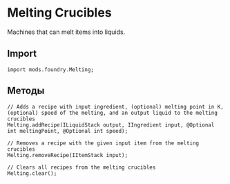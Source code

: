 # Melting Crucibles

Machines that can melt items into liquids.

## Import
```zenscript
import mods.foundry.Melting;
```

## Методы
```zenscript
// Adds a recipe with input ingredient, (optional) melting point in K, (optional) speed of the melting, and an output liquid to the melting crucibles
Melting.addRecipe(ILiquidStack output, IIngredient input, @Optional int meltingPoint, @Optional int speed);

// Removes a recipe with the given input item from the melting crucibles
Melting.removeRecipe(IItemStack input);

// Clears all recipes from the melting crucibles
Melting.clear();
```
